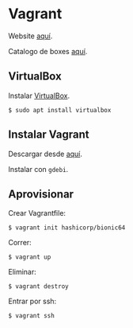 # Vagrant

Website [aquí](https://www.vagrantup.com/).

Catalogo de boxes [aquí](https://app.vagrantup.com/boxes/search).


## VirtualBox

Instalar [VirtualBox](https://www.virtualbox.org/wiki/Linux_Downloads).
```
$ sudo apt install virtualbox
```

## Instalar Vagrant

Descargar desde [aquí](https://www.vagrantup.com/downloads.html).

Instalar con `gdebi`.

## Aprovisionar

Crear Vagrantfile:
```
$ vagrant init hashicorp/bionic64
```

Correr:
```
$ vagrant up
```

Eliminar:
```
$ vagrant destroy
```

Entrar por ssh:
```
$ vagrant ssh
```
